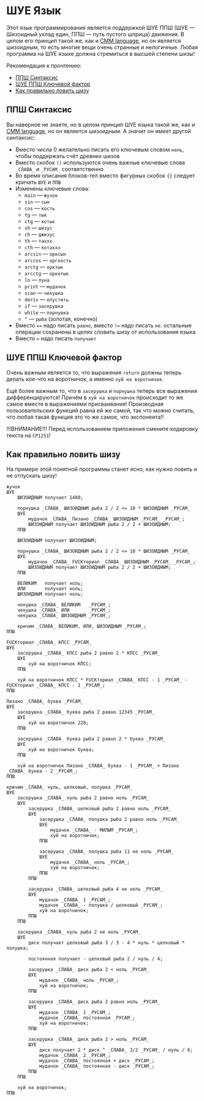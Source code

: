 # ШУЕ Язык
Этот язык программирования является поддержкой ШУЕ ППШ (ШУЕ — Шизоидный уклад един, ППШ — путь пустого шприца) движения. В целом его принцип такой же, как и [CMM language](https://github.com/Vokerlee/CMM-Language), но он является шизоидным, то есть многие вещи очень странные и нелогичные. Любая программа на ШУЕ языке должна стремиться в высшей степени шизы!

Рекомендация к прочтению:
* [ППШ Синтаксис](#ппш-синтаксис)
* [ШУЕ ППШ Ключевой фактор](#шуе-ппш-ключевой-фактор)
* [Как правильно ловить шизу](#как-правильно-ловить-шизу)


## ППШ Синтаксис

Вы наверное не знаете, но в целом принцип ШУЕ языка такой же, как и [CMM language](https://github.com/Vokerlee/CMM-Language), но он является шизоидным. А значит он имеет другой синтаксис:

* Вместо числа 0 желательно писать его ключевым словом `ноль`, чтобы поддержать счёт древних шизов
* Вместо скобок `()` используются очень важные ключевые слова `_СЛАВА_` и `_РУСАМ_` соответственно
* Во время описания блоков-тел вместо фигурных скобок `{}` следует кричать `ШУЕ` и `ППШ`
* Изменены ключевые слова:
    * `main`   — `жучок`
    * `sin`    — `сын`
    * `cos`    — `кость`
    * `tg`     — `тык`
    * `ctg`    — `котык`
    * `sh`     — `шизус`
    * `ch`     — `джизус`
    * `th`     — `таххх`
    * `cth`    — `котаххх`
    * `arcsin` — `орксын`
    * `arccos` — `оргкость`
    * `arctg`  — `орктык`
    * `arcctg` — `оркотык`
    * `ln`     — `луна`
    * `print`  — `мудачок`
    * `scan`   — `чекушка`
    * `deriv`  — `опустить`
    * `if`     — `засерушка`
    * `while`  — `порнушка`
    * `^`      — `рыба` (золотая, конечно)
 * Вместо `==` надо писать `равно`, вместо `!=` надо писать `не`. остальные операции сохранены в целях словить шизу от использования языка
 * Вместо `=` надо писать `получает`

## ШУЕ ППШ Ключевой фактор

Очень важным является то, что выражения `return` должны теперь делать кое-что на воротничок, а именно `хуй на воротничок`.

Ещё более важным то, что в `засерушка` и `порнушка` теперь все выражения дифференцируются! Причём в `хуй на воротничок` происходит то же самое вместе в выражениями присваивания! Производная пользовательских функций равна ей же самой, так что можно считать, что любая такая функция это то же самое, что экспонента!!

!!!ВНИМАНИЕ!!! Перед использованием приложения смените кодировку текста на `CP1251`!

## Как правильно ловить шизу

На примере этой понятной программы станет ясно, как нужно ловить и не отпускать шизу!

```
жучок
ШУЕ
    ШИЗОИДНЫМ получает 1488;
    
    порнушка _СЛАВА_ ШИЗОИДНЫМ рыба 2 / 2 <= 10 * ШИЗОИДНЫМ _РУСАМ_
    ШУЕ
        мудачок _СЛАВА_ Пизано _СЛАВА_ ШИЗОИДНЫМ _РУСАМ_ _РУСАМ_;
        ШИЗОИДНЫМ получает ШИЗОИДНЫМ рыба 2 / 2 + ШИЗОИДНЫМ;
    ППШ
    
    ШИЗОИДНЫМ получает ШИЗОИДНЫМ;
    
    порнушка _СЛАВА_ ШИЗОИДНЫМ рыба 2 / 2 <= 10 * ШИЗОИДНЫМ _РУСАМ_
    ШУЕ
        мудачок _СЛАВА_ FUCKториал _СЛАВА_ ШИЗОИДНЫМ _РУСАМ_ _РУСАМ_;
        ШИЗОИДНЫМ получает ШИЗОИДНЫМ рыба 2 / 2 + ШИЗОИДНЫМ;
    ППШ
    
    ВЕЛИКИМ   получает ноль;
    ИЛИ       получает ноль;
    ШИЗОИДНЫМ получает ноль;
    
    чекушка _СЛАВА_ ВЕЛИКИМ   _РУСАМ_;
    чекушка _СЛАВА_ ИЛИ       _РУСАМ_;
    чекушка _СЛАВА_ ШИЗОИДНЫМ _РУСАМ_;
    
    кричим _СЛАВА_ ВЕЛИКИМ, ИЛИ, ШИЗОИДНЫМ _РУСАМ_;
ППШ

FUCKториал _СЛАВА_ КПСС _РУСАМ_
ШУЕ
    засерушка _СЛАВА_ КПСС рыба 2 равно 2 * КПСС _РУСАМ_
    ШУЕ
        хуй на воротничок КПСС;
    ППШ
    
    хуй на воротничок КПСС * FUCKториал _СЛАВА_ КПСС - 1 _РУСАМ_ - FUCKториал _СЛАВА_ КПСС - 1 _РУСАМ_;
ППШ

Пизано _СЛАВА_ буква _РУСАМ_
ШУЕ
    засерушка _СЛАВА_ буква рыба 2 равно 12345 _РУСАМ_
    ШУЕ
        хуй на воротничок 228;
    ППШ
    
    засерушка _СЛАВА_ буква рыба 2 равно 2 * буква _РУСАМ_
    ШУЕ
        хуй на воротничок буква;
    ППШ
    
    хуй на воротничок Пизано _СЛАВА_ буква - 1 _РУСАМ_ + Пизано _СЛАВА_ буква - 2 _РУСАМ_;
ППШ

кричим _СЛАВА_ нуль, целковый, полушка _РУСАМ_
ШУЕ
    засерушка _СЛАВА_ нуль рыба 2 равно ноль _РУСАМ_
    ШУЕ
        засерушка _СЛАВА_ целковый рыба 2 равно ноль _РУСАМ_
        ШУЕ
            засерушка _СЛАВА_ полушка рыба 2 равно ноль _РУСАМ_
            ШУЕ
                мудачок _СЛАВА_ - МИЛЫМ _РУСАМ_;
                хуй на воротничок;
            ППШ
            
            засерушка _СЛАВА_ полушка рыба 11 не ноль _РУСАМ_
            ШУЕ
                мудачок _СЛАВА_ ноль _РУСАМ_;
                хуй на воротничок;
            ППШ
        ППШ
        
        засерушка _СЛАВА_ целковый рыба 4 не ноль _РУСАМ_
        ШУЕ
            мудачок _СЛАВА_ 1 _РУСАМ_;
            мудачок _СЛАВА_ - полушка / целковый _РУСАМ_;
            хуй на воротничок;
        ППШ
    ППШ
    
    засерушка _СЛАВА_ нуль рыба 2 не ноль _РУСАМ_
    ШУЕ
        диск получает целковый рыба 3 / 3 - 4 * нуль * целковый * полушка;
        
        постоянная получает - целковый рыба 2 / нуль / 4; 

        засерушка _СЛАВА_ диск рыба 2 < ноль _РУСАМ_
        ШУЕ
            мудачок _СЛАВА_ ноль _РУСАМ_;
            хуй на воротничок;
        ППШ

        засерушка _СЛАВА_ диск рыба 2 равно ноль _РУСАМ_
        ШУЕ
            мудачок _СЛАВА_ 1 _РУСАМ_;
            мудачок _СЛАВА_ постоянная _РУСАМ_;
            хуй на воротничок;
        ППШ

        засерушка _СЛАВА_ диск рыба 2 > ноль _РУСАМ_
        ШУЕ
            диск получает 2 * диск ^ _СЛАВА_ 3/2 _РУСАМ_ / нуль / 6;
            мудачок _СЛАВА_ 2 _РУСАМ_;
            мудачок _СЛАВА_ постоянная + диск _РУСАМ_;
            мудачок _СЛАВА_ постоянная - диск _РУСАМ_;
        ППШ
    ППШ
    
    хуй на воротничок;
ППШ
```
